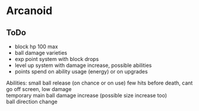 Arcanoid
========
ToDo
------
- block hp 100 max
- ball damage varieties
- exp point system with block drops
- level up system with damage increase, possible abilities
- points spend on ability usage (energy) or on upgrades


Abilities:
small ball release (on chance or on use) few hits before death, cant go off screen, low damage  
temporary main ball damage increase (possible size increase too)  
ball direction change  
